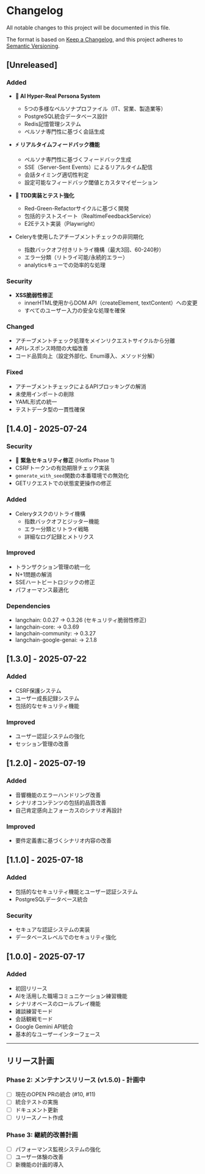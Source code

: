 # Changelog

All notable changes to this project will be documented in this file.

The format is based on [Keep a Changelog](https://keepachangelog.com/en/1.0.0/),
and this project adheres to [Semantic Versioning](https://semver.org/spec/v2.0.0.html).

## [Unreleased]

### Added
- **🤖 AI Hyper-Real Persona System**
  - 5つの多様なペルソナプロファイル（IT、営業、製造業等）
  - PostgreSQL統合データベース設計
  - Redis記憶管理システム
  - ペルソナ専門性に基づく会話生成

- **⚡ リアルタイムフィードバック機能**
  - ペルソナ専門性に基づくフィードバック生成
  - SSE（Server-Sent Events）によるリアルタイム配信
  - 会話タイミング適切性判定
  - 設定可能なフィードバック閾値とカスタマイゼーション

- **🧪 TDD実装とテスト強化**
  - Red-Green-Refactorサイクルに基づく開発
  - 包括的テストスイート（RealtimeFeedbackService）
  - E2Eテスト実装（Playwright）

- Celeryを使用したアチーブメントチェックの非同期化
  - 指数バックオフ付きリトライ機構（最大3回、60-240秒）
  - エラー分類（リトライ可能/永続的エラー）
  - analyticsキューでの効率的な処理

### Security
- **XSS脆弱性修正**
  - innerHTML使用からDOM API（createElement, textContent）への変更
  - すべてのユーザー入力の安全な処理を確保

### Changed
- アチーブメントチェック処理をメインリクエストサイクルから分離
- APIレスポンス時間の大幅改善
- コード品質向上（設定外部化、Enum導入、メソッド分解）

### Fixed
- アチーブメントチェックによるAPIブロッキングの解消
- 未使用インポートの削除
- YAML形式の統一
- テストデータ型の一貫性確保

## [1.4.0] - 2025-07-24

### Security
- 🚨 **緊急セキュリティ修正** (Hotfix Phase 1)
- CSRFトークンの有効期限チェック実装
- `generate_with_seed`関数の本番環境での無効化
- GETリクエストでの状態変更操作の修正

### Added
- Celeryタスクのリトライ機構
  - 指数バックオフとジッター機能
  - エラー分類とリトライ戦略
  - 詳細なログ記録とメトリクス

### Improved
- トランザクション管理の統一化
- N+1問題の解消
- SSEハートビートロジックの修正
- パフォーマンス最適化

### Dependencies
- langchain: 0.0.27 → 0.3.26 (セキュリティ脆弱性修正)
- langchain-core: → 0.3.69
- langchain-community: → 0.3.27
- langchain-google-genai: → 2.1.8

## [1.3.0] - 2025-07-22

### Added
- CSRF保護システム
- ユーザー成長記録システム
- 包括的なセキュリティ機能

### Improved
- ユーザー認証システムの強化
- セッション管理の改善

## [1.2.0] - 2025-07-19

### Added
- 音響機能のエラーハンドリング改善
- シナリオコンテンツの包括的品質改善
- 自己肯定感向上フォーカスのシナリオ再設計

### Improved
- 要件定義書に基づくシナリオ内容の改善

## [1.1.0] - 2025-07-18

### Added
- 包括的なセキュリティ機能とユーザー認証システム
- PostgreSQLデータベース統合

### Security
- セキュアな認証システムの実装
- データベースレベルでのセキュリティ強化

## [1.0.0] - 2025-07-17

### Added
- 初回リリース
- AIを活用した職場コミュニケーション練習機能
- シナリオベースのロールプレイ機能
- 雑談練習モード
- 会話観戦モード
- Google Gemini API統合
- 基本的なユーザーインターフェース

---

## リリース計画

### Phase 2: メンテナンスリリース (v1.5.0) - 計画中
- [ ] 現在のOPEN PRの統合 (#10, #11)
- [ ] 統合テストの実施
- [ ] ドキュメント更新
- [ ] リリースノート作成

### Phase 3: 継続的改善計画
- [ ] パフォーマンス監視システムの強化
- [ ] ユーザー体験の改善
- [ ] 新機能の計画的導入